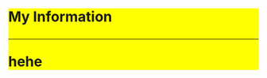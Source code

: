<html>
<body>

<h1 style="background-color:yellow">My Information</h>
<hr />
<p>hehe</p>

</html>
</body>


